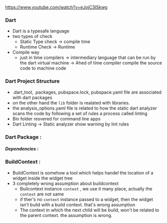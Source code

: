 https://www.youtube.com/watch?v=eJojC3lSkwg

### Dart
- Dart is a typesafe language
- two types of check 
  - Static Type check -> compile time
  - Runtime Check -> Runtime
- Compile way
  -  just in time compilers -> intermediary language that can be run by the dart virtual machine -> Ahed of time compiler compile the source code to machine code 

### Dart Project Structure 

- .dart_tool, .packages, pubspace.lock, pubspace.yaml file  are associated with dart packages 
- on the other hand the `lib` folder is realated with libraries.
- the analysis_options.yaml file is related to how the static dart analyzer scans the code by following a set of rules a process called linting
- Bin folder resvered for command line apps 
- Dart Linting -> Static analyzer show warning by lint rules

### Dart Package :
  ##### Dependencies :
   









### BuildContext : 

- BuildContext is somehow a tool which helps handel the location of a widget inside the widget tree
- 3 completely wrong assumption about buildcontext
  - Builcontext instance `context` , we use it many place, actually the  `context`  are not same
  - if ther's no `context` instance passed to a widget, then the widget isn't build with a build context. that's wrong assumption
  - The context in which the next child will be build, won't be related to the parent context. the assumption is wrong.

